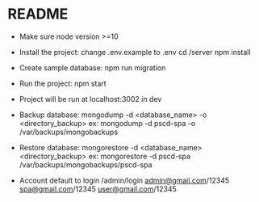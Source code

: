# README #
* Make sure node version >=10

* Install the project:
change .env.example to .env
cd /server
npm install

* Create sample database:
npm run migration

* Run the project:
npm start

* Project will be run at localhost:3002 in dev

* Backup database:
mongodump -d <database_name> -o <directory_backup>
ex:
mongodump -d pscd-spa -o /var/backups/mongobackups

* Restore database:
mongorestore -d <database_name> <directory_backup>
ex:
mongorestore -d  pscd-spa /var/backups/mongobackups/pscd-spa

* Account default to login
/admin/login
admin@gmail.com/12345
spa@gmail.com/12345
user@gmail.com/12345